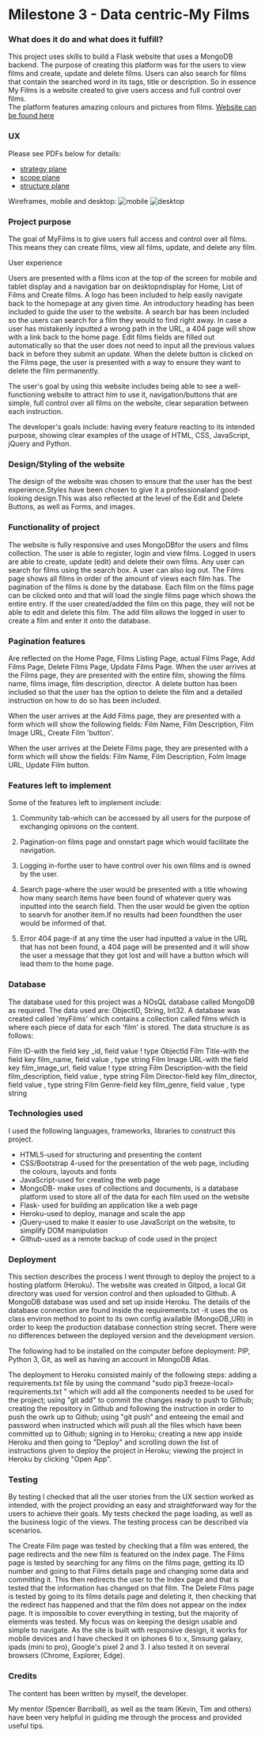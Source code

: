 # Milestone 3 - Data centric-My Films

### What does it do and what does it fulfill?

This project uses skills to build a Flask website that uses a MongoDB backend. The purpose of creating this platform was for 
the users to view films and create, update and delete films. Users can also search for films that contain the searched 
word in its tags, title or description. So in essence My Films is a website created to give users access and full control over films.  
The platform features amazing colours and pictures from films. 
[Website can be found here](https://films83mine.herokuapp.com/)

### UX

Please see PDFs below for details:
- [strategy plane](https://github.com/AnGherase/milestone-3/blob/master/images/strategy-plane.pdf)
- [scope plane](https://github.com/AnGherase/milestone-3/blob/master/images/scope-plane.pdf)
- [structure plane](https://github.com/AnGherase/milestone-3/blob/master/images/structure-plane.pdf)

Wireframes, mobile and desktop:
![mobile](https://github.com/AnGherase/milestone-3/blob/master/images/mobile-view.png)
![desktop](https://github.com/AnGherase/milestone-3/blob/master/images/desktop-view.png)

### Project purpose

The goal of MyFilms is to give users full access and control over all films. This means they can create films, view all films, update, and delete any film.

User experience

Users are presented with a films icon at the top of the screen for mobile and tablet display and a navigation bar on desktopndisplay for Home, List of Films and Create films. A logo has been included to help easily navigate back to the homepage at any given time. An introductory heading has been included to guide the user to the website. A search bar has been included so the users can search for a film they would to find right away. In case a user has mistakenly inputted a wrong path in the URL, a 404 page will show with a link back to the home page. Edit films fields are filled out automatically so that the user does not need to input all the previous values back in before they submit an update. When the delete button is clicked on the Films page, the user is presented with a way to ensure they want to delete the film permanently.

The user's goal by using this website includes being able to see a well-functioning website to attract him to  use it, navigation/buttons that are simple, full control over all films on the website, clear separation between each instruction.

The developer's goals include: having every feature reacting to its intended purpose, showing clear examples of the usage of HTML, CSS, JavaScript, jQuery and Python. 


### Design/Styling of the website

The design of the website was chosen to ensure that the user has the best experience.Styles have been chosen to give it a professionaland good-looking design.This was also reflected at the level of the Edit and Delete Buttons, as well as Forms, and images.


### Functionality of project


The website is fully responsive and uses MongoDBfor the users and films collection. The user is able to register, 
login and view films. Logged in users are able to create, update (edit) and delete their own films. Any user can search 
for films using the search box. A user can also log out. The Films page shows all films in order of the amount of views 
each film has. The pagination of the films is done by the database. Each film on the films page can be clicked onto and 
that will load the single films page which shows the entire entry. If the user created/added the film on this page, they 
will not be able to edit and delete this film. The add film allows the logged in user to create a film and enter it onto 
the database. 

### Pagination features

Are reflected on the Home Page, Films Listing Page, actual Films Page, Add Films Page, Delete Films Page, Update Films Page. When the user arrives at the Films page, they are presented with the entire film, showing the films name, films image, film description, director. A delete button has been included so that the user has the option to delete the film and a detailed instruction on how to do so has been included. 

When the user arrives at the Add Films page, they are presented with a form which will show the following fields: Film Name, Film Description, Film Image URL, Create Film 'button'.

When the user arrives at the Delete Films page, they are presented with a form which will show the fields: Film Name, Film Description, Folm Image URL, Update Film button.

### Features left to implement

Some of the features left to implement include: 

1. Community tab-which can be accessed by all users for the purpose of exchanging opinions on the content.

2. Pagination-on films page and onnstart page which would facilitate the navigation.

3. Logging in-forthe user to have control over his own films and is owned by the user. 

4. Search page-where the user would be presented with a title whowing how many search items have been found of whatever query was inputted into the search field. Then the user would be given the option to searvh for another item.If no results had been foundthen the user would be informed of that. 

5. Error 404 page-if at any time the user had inputted a value in the URL that has not been found, a 404 page will be presented and it will show the user a message that they got lost and will have a button which will lead them to the home page.

### Database

The database used for this project was a NOsQL database called MongoDB as required. The data used are: ObjectID, String, Int32. A database was created called 'myFilms' which contains a collection called films which is where each piece of data for each 'film' is stored. The data structure is as follows: 

Film ID-with the field key  _id, field value <creates ID automatically>! type ObjectId
Film Title-with the field key film_name, field value <name of your film>, type string
Film Image URL-with the field key film_image_url, field value <Full image path of film>! type string
Film Description-with the field film_description, field value <Describe your film in a paragraph>, type string
Film Director-field key film_director, field value <Name of the film director>, type string
Film Genre-field key film_genre, field value <Name of the film genre>, type string


### Technologies used 

I used the following languages, frameworks, libraries to construct this project. 

- HTML5-used for structuring and presenting the content
- CSS/Bootstrap 4-used for the presentation of the web page, including the colours, layouts and fonts
- JavaScript-used for creating the web page
- MongoDB- make uses of collections and documents, is a database platform used to store all of the data for each film used on the website
- Flask- used for building an application like a web page
- Heroku-used to deploy, manage and scale the app
- jQuery-used to make it easier to use JavaScript on the website, to simplify DOM manipulation
- Github-used as a remote backup of code used in the project

### Deployment

This section describes the process I went through to deploy the project to a hosting platform (Heroku). The website 
was created in Gitpod, a local Git directory was used for version control and then uploaded to Github. A MongoDB 
database was used and set up inside Heroku. The details of the database connection are found inside the requirements.txt 
-it uses the os class environ method to point to its own config available (MongoDB_URI) in order to keep the production 
database connection string secret. There were no differences between the deployed version and the development version.

The following had to be installed on the computer before deployment: PIP, Python 3, Git, as well as having an account in MongoDB Atlas. 

The deployment to Heroku consisted mainly of the following steps: adding a requirements.txt file by using the command "sudo pip3 freeze-local> requirements.txt " which will add all the components needed to be used for the project; using "git add" to commit the changes ready to push to Github; creating the repository in Github and following the instruction in order to push the owrk up to Github; using "git push" and enteeing the email and password when instructed which will push all the files which have been committed up to Github; signing in to Heroku; creating a new app inside Heroku and then going to "Deploy" and scrolling down the list of instructions given to deploy the project in Heroku; viewing the project in Heroku by clicking "Open App".

### Testing

By testing I checked that all the user stories from the UX section worked as intended, with the project providing an 
easy and straightforward way for the users to achieve their goals. My tests checked the page loading, as well as the 
business logic of the views. The testing process can be described via scenarios.

The Create Film page was tested by checking that a film was entered, the page redirects and the new film is featured on the index page. The Films page is tested by searching for any films on the films page, getting its ID number and going to that Films details page and changing some data and committing it. This then redirects the user to the Index page and that is tested that the information has changed on that film. The Delete Films page is tested by going to its films details page and deleting 
it, then checking that the redirect has happened and that the film does not appear on the index page. It is impossible 
to cover everything in testing, but the majority of elements was tested. My focus was on keeping the design usable and 
simple to navigate. As the site is built with responsive design, it works for mobile devices and I have checked it on
iphones 6 to x, Smsung galaxy, ipads (mini to pro), Google's pixel 2 and 3. I also tested it on several browsers 
(Chrome, Explorer, Edge).

### Credits

The content has been written by myself, the developer. 

My mentor (Spencer Barriball), as well as the team (Kevin, Tim and others) have been very helpful in guiding me through the process and provided useful tips. 





